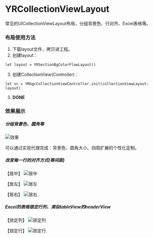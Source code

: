 # YRCollectionViewLayout
常见的UICollectionViewLayout布局，分组背景色、行对齐、Excel表格等。

### 布局使用方法

1. 下载layout文件，拷贝进工程。
2. 创建layout：
```
let layout = YRSectionBgColorFlowLayout()
```
3. 创建CollectionView(Controller)：
```
let vc = YRbgcCollectionViewController.init(collectionViewLayout: layout)
```
3. **DONE**

### 效果展示

##### 分组背景色、圆角等


![效果](https://raw.githubusercontent.com/xueyongwei/YRCollectionViewLayout/master/gif/YRSectionBgColor.gif)


可以通过实现代理完成：背景色、圆角大小、四周扩展的个性化定制。


##### 改变每一行的对齐方式(等间距)


【居中】
![居中](https://raw.githubusercontent.com/xueyongwei/YRCollectionViewLayout/master/gif/YRAlignLineCenter.gif)


【居左】
![居左](https://raw.githubusercontent.com/xueyongwei/YRCollectionViewLayout/master/gif/YRAlignLineLeft.gif)


【居右】
![居右](https://raw.githubusercontent.com/xueyongwei/YRCollectionViewLayout/master/gif/YRAlignLineRight.gif)


##### Excel的表格锁定行列、类似tableView的headerView


【锁定列】
![锁定列](https://raw.githubusercontent.com/xueyongwei/YRCollectionViewLayout/master/gif/YRFormLockV.gif)


【锁定行】
![锁定行](https://raw.githubusercontent.com/xueyongwei/YRCollectionViewLayout/master/gif/YRFormLockH.gif)

